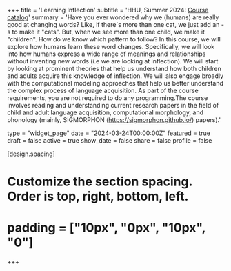 +++
title = 'Learning Inflection'
subtitle = 'HHU, Summer 2024: [Course catalog](https://lsf.hhu.de/qisserver/rds?state=verpublish&status=init&vmfile=no&publishid=252526&moduleCall=webInfo&publishConfFile=webInfo&publishSubDir=veranstaltung)'
summary = 'Have you ever wondered why we (humans) are really good at changing words? Like, if there`s more than one cat, we just add an -s to make it "cats". But, when we see more than one child, we make it "children". How do we know which pattern to follow? In this course, we will explore how humans learn these word changes. Specifically, we will look into how humans express a wide range of meanings and relationships without inventing new words (i.e we are looking at inflection). We will start by looking at prominent theories that help us understand how both children and adults acquire this knowledge of inflection. We will also engage broadly with the computational modeling approaches that help us better understand the complex process of language acquisition. As part of the course requirements, you are not required to do any programming.The course involves reading and understanding current research papers in the field of child and adult language acquisition, computational morphology, and phonology (mainly, SIGMORPHON (https://sigmorphon.github.io/) papers).'

type = "widget_page"
date = "2024-03-24T00:00:00Z"
featured = true 
draft = false
active = true 
show_date = false 
share = false
profile = false

[design.spacing]
  # Customize the section spacing. Order is top, right, bottom, left.
  # padding = ["10px", "0px", "10px", "0"]

+++

